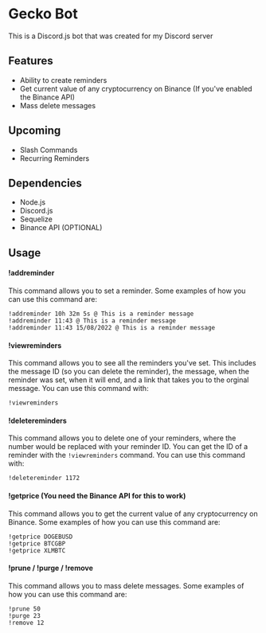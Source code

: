 # Gecko Bot
This is a Discord.js bot that was created for my Discord server


## Features
- Ability to create reminders
- Get current value of any cryptocurrency on Binance (If you've enabled the Binance API)
- Mass delete messages


## Upcoming
- Slash Commands
- Recurring Reminders


## Dependencies
- Node.js
- Discord.js
- Sequelize
- Binance API (OPTIONAL)


## Usage
#### !addreminder
This command allows you to set a reminder. Some examples of how you can use this command are:
```
!addreminder 10h 32m 5s @ This is a reminder message
!addreminder 11:43 @ This is a reminder message
!addreminder 11:43 15/08/2022 @ This is a reminder message
```

#### !viewreminders
This command allows you to see all the reminders you've set. This includes the message ID (so you can delete the reminder), the message, when the reminder was set, when it will end, and a link that takes you to the orginal message. You can use this command with:
```
!viewreminders
```

#### !deletereminders
This command allows you to delete one of your reminders, where the number would be replaced with your reminder ID. You can get the ID of a reminder with the `!viewreminders` command. You can use this command with:
```
!deletereminder 1172
```

#### !getprice (You need the Binance API for this to work)
This command allows you to get the current value of any cryptocurrency on Binance. Some examples of how you can use this command are:
```
!getprice DOGEBUSD
!getprice BTCGBP
!getprice XLMBTC
```

#### !prune / !purge / !remove
This command allows you to mass delete messages. Some examples of how you can use this command are:
```
!prune 50
!purge 23
!remove 12
```
